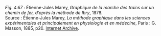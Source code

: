 *Fig. 4.67 :* Étienne-Jules Marey, *Graphique de la marche des trains sur un chemin de fer, d’après la méthode de Ibry*, 1878.  
Source : Étienne-Jules Marey, *La méthode graphique dans les sciences expérimentales et principalement en physiologie et en médecine*, Paris : G. Masson, 1885, p20. [Internet Archive](https://archive.org/details/lamthodegraphiq00maregoog/page/n51/mode/2up).